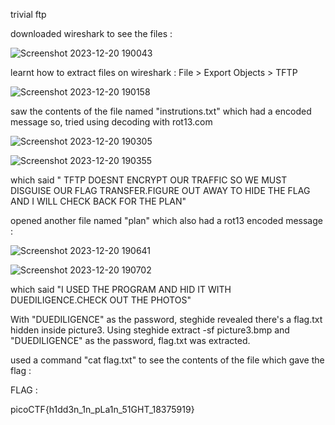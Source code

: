 trivial ftp 


downloaded wireshark to see the files : 


![Screenshot 2023-12-20 190043](https://github.com/parthhhhh21/picoCTF-writeups/assets/148140667/8a39532b-d98a-473a-b03e-39659e6da28d)

learnt how to extract files on wireshark : File > Export Objects > TFTP


![Screenshot 2023-12-20 190158](https://github.com/parthhhhh21/picoCTF-writeups/assets/148140667/6f0f89b3-4b78-47e5-95c0-e6a924c6d849)

saw the contents of the file named "instrutions.txt" which had a encoded message so, tried using decoding with rot13.com 


![Screenshot 2023-12-20 190305](https://github.com/parthhhhh21/picoCTF-writeups/assets/148140667/e8a9c42b-7dbf-4270-a421-3d86015aea85)

![Screenshot 2023-12-20 190355](https://github.com/parthhhhh21/picoCTF-writeups/assets/148140667/b86fd458-bdfe-4924-b947-d6b4f8663428)

which said " TFTP DOESNT ENCRYPT OUR TRAFFIC SO WE MUST DISGUISE OUR FLAG TRANSFER.FIGURE OUT AWAY TO HIDE THE FLAG AND I WILL CHECK BACK FOR THE PLAN"

opened another file named "plan" which also had a rot13 encoded message :


![Screenshot 2023-12-20 190641](https://github.com/parthhhhh21/picoCTF-writeups/assets/148140667/0967f1b2-d3bf-43f8-86df-bd88f620c702)

![Screenshot 2023-12-20 190702](https://github.com/parthhhhh21/picoCTF-writeups/assets/148140667/cbc0cede-efa8-45c9-b5ff-a215bb0a90e7)



which said "I USED THE PROGRAM AND HID IT WITH DUEDILIGENCE.CHECK OUT THE PHOTOS"

With "DUEDILIGENCE" as the password, steghide revealed there's a flag.txt hidden inside picture3. Using steghide extract -sf picture3.bmp and "DUEDILIGENCE" as the password, flag.txt was extracted.

used a command "cat flag.txt" to see the contents of the file which gave the flag :

FLAG :

picoCTF{h1dd3n_1n_pLa1n_51GHT_18375919}

